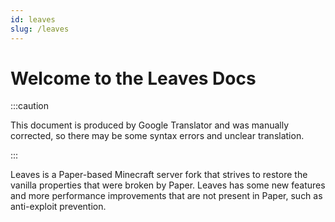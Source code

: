 ```yaml
---
id: leaves
slug: /leaves
---
```


# Welcome to the Leaves Docs

:::caution

This document is produced by Google Translator and was manually corrected,
so there may be some syntax errors and unclear translation.

:::

Leaves is a Paper-based Minecraft server fork that strives to restore the vanilla properties that were broken by Paper. Leaves has some new features and more performance improvements that are not present in Paper, such as anti-exploit prevention.
